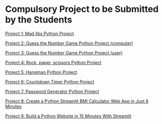 # Compulsory Project to be Submitted by the Students


[Project 1: Mad libs Python Project](https://colab.research.google.com/drive/1HBqzvfJQ_WfFdHZXaZXDIJyjxNE0H631?usp=sharing)


[Project 2: Guess the Number Game Python Project (computer)](https://colab.research.google.com/drive/1BkHzsPngpQ3bIcFpbl-z7hPe-pShUQfS?usp=sharing)

[Project 3: Guess the Number Game Python Project (user)](https://colab.research.google.com/drive/1cqSMtNH12j5Os3pYCQzIY4zlO4StZW1b?usp=sharing)

[Project 4: Rock, paper, scissors Python Project](https://colab.research.google.com/drive/19lZU__SJW0jHpPJPLYxbRpQ5YiR_Vz14?usp=sharing)


[Project 5: Hangman Python Project]()




[Project 6: Countdown Timer Python Project]()


[Project 7: Password Generator Python Project](https://colab.research.google.com/drive/1y5vnytRkwfJ3d9p74PgET7KZzECizAeH?usp=sharing)


[Project 8: Create a Python Streamlit BMI Calculator Web App in Just 6 Minutes](https://stream-lit-bmi-calculator-made-by-laiba-parvez.streamlit.app/)


[Project 9: Build a Python Website in 15 Minutes With Streamlit]()

